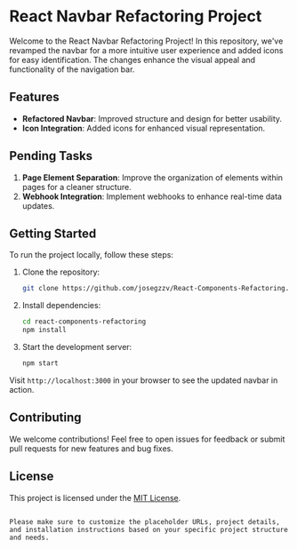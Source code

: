 # React Navbar Refactoring Project

Welcome to the React Navbar Refactoring Project! In this repository, we've revamped the navbar for a more intuitive user experience and added icons for easy identification. The changes enhance the visual appeal and functionality of the navigation bar.

## Features

- **Refactored Navbar**: Improved structure and design for better usability.
- **Icon Integration**: Added icons for enhanced visual representation.

## Pending Tasks

1. **Page Element Separation**: Improve the organization of elements within pages for a cleaner structure.
2. **Webhook Integration**: Implement webhooks to enhance real-time data updates.

## Getting Started

To run the project locally, follow these steps:

1. Clone the repository:

   ```bash
   git clone https://github.com/josegzzv/React-Components-Refactoring.git
   ```

2. Install dependencies:

   ```bash
   cd react-components-refactoring
   npm install
   ```

3. Start the development server:

   ```bash
   npm start
   ```

Visit `http://localhost:3000` in your browser to see the updated navbar in action.

## Contributing

We welcome contributions! Feel free to open issues for feedback or submit pull requests for new features and bug fixes.

## License

This project is licensed under the [MIT License](LICENSE.md).

```

Please make sure to customize the placeholder URLs, project details, and installation instructions based on your specific project structure and needs.